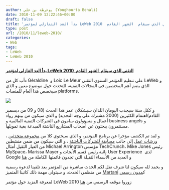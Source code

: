 ```yaml
---
author: يوغرطة بن علي (Youghourta Benali)
date: 2010-11-09 12:22:46+00:00
draft: false
title: 'بدأ العد التنازلي لمؤتمر LeWeb 2010  التقني الذي سيقام  الشهر القادم '
type: post
url: /2010/11/leweb-2010/
categories:
- Web
tags:
- LeWeb
- LeWeb 2010
---
```


**[بدأ العد التنازلي لمؤتمر LeWeb 2010  التقني الذي سيقام  الشهر القادم](https://www.it-scoop.com/2010/11/leweb-2010/)**




دأب كل من Géraldine  و Loic Le Meur على تنظيم المؤتمر السنوي التقني LeWeb و الذي يضم أهم المختصين في المجالات التقنية، للتحدث حول موضوع معين و الذي سيخصص هذا العام للمنصات platforms.




[![](https://www.it-scoop.com/wp-content/uploads/2010/11/leweb-2010-logo-251x300.jpg)
](https://www.it-scoop.com/2010/11/leweb-2010/)


و ككل سنة سيجذب اليومان اللذان سيشكلان عمر هذا الحدث (08 و 09 من ديسمبر القادم)اهتمام الكثيرين (2000 مشترك على وجه التحديد) و الذي سيكون من بينهم رواد أعمال و مسؤولون سامون في الشركات التقنية العالمية و business angels و مستثمرون يبحثون عن أصحاب المشاريع الناشئة المبدعة بغية تمويلها.

و لقد تم الكشف مؤخرا عن برنامج المؤتمر، و الذي سيحتوي كلا من [مجموعة متحدثين](http://www.leweb.net/agenda/2010/program) ، [ورشات عمل](http://www.leweb.net/agenda/2010/workshops) إلى جانب [مسابقة للشركات الناشئة](http://www.leweb.net/startupcompetition/2010/presentation) ، و التي سيكون من ضمن منشطين من العيار الثقيل أمثال Michael Arrington مؤسس TechCrunch، Mike Jones رئيس MySpace، Marissa Mayer نائبة رئيس قسم الأبحاث و User Experience  لدى Google و العديد من الأسماء الثقيلة التي تجدون قائمتها الكاملة من [هنا](http://www.leweb.net/community/2010/speakers)

و بحمد لله سيكون لنا شرف نقل لكم الحدث مباشرة من المؤتمر بعد تلقينا لدعوة رسمية من منظمي الحدث، و سيتولى مهمة ذلك كاتبنا المتميز [Martani](https://www.it-scoop.com/author/martani/) ك[مدون رسمي](http://www.leweb.net/community/2010/bloggers-program)

لمعرفة المزيد حول مؤتمر LeWeb 2010 زوروا موقعه الرسمي من [هنا](http://www.leweb.net/community/2010/bloggers-program)
